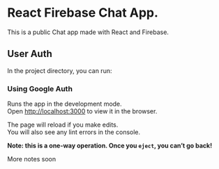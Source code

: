 # React Firebase Chat App.

This is a public Chat app made with React and Firebase.

## User Auth

In the project directory, you can run:

### Using Google Auth

Runs the app in the development mode.\
Open [http://localhost:3000](http://localhost:3000) to view it in the browser.

The page will reload if you make edits.\
You will also see any lint errors in the console.

**Note: this is a one-way operation. Once you `eject`, you can’t go back!**

More notes soon
